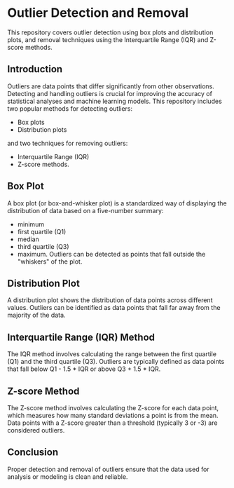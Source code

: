 # Outlier Detection and Removal

This repository covers outlier detection using box plots and distribution plots, and removal techniques using the Interquartile Range (IQR) and Z-score methods.


## Introduction
Outliers are data points that differ significantly from other observations. Detecting and handling outliers is crucial for improving the accuracy of statistical analyses and machine learning models. This repository includes two popular methods for detecting outliers: 

- Box plots
- Distribution plots

 and two techniques for removing outliers:
- Interquartile Range (IQR)
- Z-score methods.

## Box Plot
A box plot (or box-and-whisker plot) is a standardized way of displaying the distribution of data based on a five-number summary: 
- minimum
- first quartile (Q1)
- median
- third quartile (Q3)
- maximum.
Outliers can be detected as points that fall outside the "whiskers" of the plot.

## Distribution Plot
A distribution plot shows the distribution of data points across different values. Outliers can be identified as data points that fall far away from the majority of the data.

## Interquartile Range (IQR) Method
The IQR method involves calculating the range between the first quartile (Q1) and the third quartile (Q3). Outliers are typically defined as data points that fall below Q1 - 1.5 * IQR or above Q3 + 1.5 * IQR.

## Z-score Method
The Z-score method involves calculating the Z-score for each data point, which measures how many standard deviations a point is from the mean. Data points with a Z-score greater than a threshold (typically 3 or -3) are considered outliers.

## Conclusion
Proper detection and removal of outliers ensure that the data used for analysis or modeling is clean and reliable.
